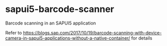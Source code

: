 # sapui5-barcode-scanner
Barcode scanning in an SAPUI5 application

Refer to https://blogs.sap.com/2017/10/19/barcode-scanning-with-device-camera-in-sapui5-applications-without-a-native-container/ for details
